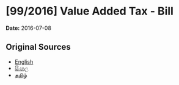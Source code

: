 # [99/2016] Value Added Tax - Bill

**Date:** 2016-07-08

## Original Sources

- [English](https://documents.gov.lk/view/bills/2016/7/99-2016_E.pdf)
- [සිංහල](https://documents.gov.lk/view/bills/2016/7/99-2016_S.pdf)
- [தமிழ்](https://documents.gov.lk/view/bills/2016/7/99-2016_T.pdf)
